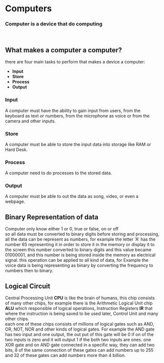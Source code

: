 # Computers
### Computer is a device that do computing
<br>

## What makes a computer a computer?
there are four main tasks to perform that makes a device a computer:
* **Input**
* **Store**
* **Process**
* **Output**

### Input
A computer must have the ability to gain input from users, from the keyboard as text or numbers,
from the microphone as voice or from the camera and other inputs.

### Store 
 A computer must be able to store the input data into storage like RAM or Hard Desk.

### Process
 A computer need to do processes to the stored data.

### Output 
 A computer must be able to out the data as song, video, or even a webpage.

## Binary Representation of data
Computer only know either 1 or 0, true or false, on or off<br>
so all data must be converted to binary digits before storing and processing, all the data can be represent as
numbers, for example the letter 'A' has the number 65 representing it in order to store it in the memory or display it to the screen 
this number converted to binary digits and this value became 01000001, and this number is being stored inside the memory as electrical signal. 
this operation can be applied to all kind of data, for Example the voice data is being representing as binary by converting the frequency to numbers then to binary.

## Logical Circuit
Central Processing Unit **CPU** is like the brain of humans, this chip consists of many other chips, for example there is the Arithmetic Logical Unit chip **ALU** which responsible of logical operations, Instruction Registers **IR** that where the instruction is being saved to be used later, Control Unit and many other chips.<br>
each one of these chips consists of millions of logical gates such as AND, OR, NOT, NOR and other kinds of logical gates.
For example the AND gate has two input and one output, the out put of this gate will be 0 if on of the two inputs is zero 
and it will output 1 if the both two inputs are ones.
one XOR gate and on AND gate connected in a specific way, they can add two bits, 8 of the same connection of these gates can add numbers up to 255 and 32 of these gates can add numbers more than 4 billion.